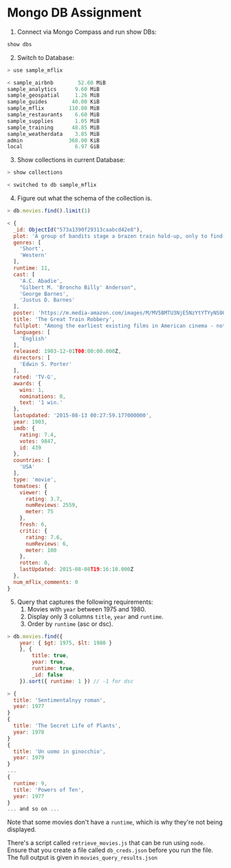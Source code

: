 # Mongo DB Assignment

1. Connect via Mongo Compass and run show DBs:

```javascript
show dbs
```

2. Switch to Database:

```javascript
> use sample_mflix

< sample_airbnb        52.60 MiB
sample_analytics      9.60 MiB
sample_geospatial     1.26 MiB
sample_guides        40.00 KiB
sample_mflix        110.80 MiB
sample_restaurants    6.60 MiB
sample_supplies       1.05 MiB
sample_training      48.85 MiB
sample_weatherdata    3.85 MiB
admin               368.00 KiB
local                 6.97 GiB
```

3. Show collections in current Database:

```javascript
> show collections

< switched to db sample_mflix
```

4. Figure out what the schema of the collection is.

```javascript
> db.movies.find().limit(1)

< {
  _id: ObjectId("573a1390f29313caabcd42e8"),
  plot: 'A group of bandits stage a brazen train hold-up, only to find a determined posse hot on their heels.',
  genres: [
    'Short',
    'Western'
  ],
  runtime: 11,
  cast: [
    'A.C. Abadie',
    "Gilbert M. 'Broncho Billy' Anderson",
    'George Barnes',
    'Justus D. Barnes'
  ],
  poster: 'https://m.media-amazon.com/images/M/MV5BMTU3NjE5NzYtYTYyNS00MDVmLWIwYjgtMmYwYWIxZDYyNzU2XkEyXkFqcGdeQXVyNzQzNzQxNzI@._V1_SY1000_SX677_AL_.jpg',
  title: 'The Great Train Robbery',
  fullplot: "Among the earliest existing films in American cinema - notable as the first film that presented a narrative story to tell - it depicts a group of cowboy outlaws who hold up a train and rob the passengers. They are then pursued by a Sheriff's posse. Several scenes have color included - all hand tinted.",
  languages: [
    'English'
  ],
  released: 1903-12-01T00:00:00.000Z,
  directors: [
    'Edwin S. Porter'
  ],
  rated: 'TV-G',
  awards: {
    wins: 1,
    nominations: 0,
    text: '1 win.'
  },
  lastupdated: '2015-08-13 00:27:59.177000000',
  year: 1903,
  imdb: {
    rating: 7.4,
    votes: 9847,
    id: 439
  },
  countries: [
    'USA'
  ],
  type: 'movie',
  tomatoes: {
    viewer: {
      rating: 3.7,
      numReviews: 2559,
      meter: 75
    },
    fresh: 6,
    critic: {
      rating: 7.6,
      numReviews: 6,
      meter: 100
    },
    rotten: 0,
    lastUpdated: 2015-08-08T19:16:10.000Z
  },
  num_mflix_comments: 0
}
```

5. Query that captures the following requirements:
   1. Movies with `year` between 1975 and 1980.
   2. Display only 3 columns `title`, `year` and `runtime`.
   3. Order by `runtime` (asc or dsc).

```javascript
> db.movies.find({
    year: { $gt: 1975, $lt: 1980 }
    }, {
        title: true,
        year: true,
        runtime: true,
        _id: false
    }).sort({ runtime: 1 }) // -1 for dsc

> {
  title: 'Sentimentalnyy roman',
  year: 1977
}
{
  title: 'The Secret Life of Plants',
  year: 1978
}
{
  title: 'Un uomo in ginocchio',
  year: 1979
}
...
{
  runtime: 9,
  title: 'Powers of Ten',
  year: 1977
}
... and so on ...
```

Note that some movies don't have a `runtime`, which is why they're not being displayed.

There's a script called `retrieve_movies.js` that can be run using `node`. Ensure that you create a file called `db_creds.json` before you run the file. The full output is given in `movies_query_results.json`
